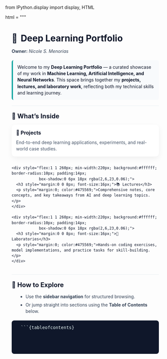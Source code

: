 from IPython.display import display, HTML

html = """
<div style="font-family: -apple-system, BlinkMacSystemFont, 'Segoe UI', Roboto, 'Helvetica Neue', Arial; 
            color:#0f172a; line-height:1.45; max-width:900px; margin:18px auto; padding:20px;">
  <h1 style="display:flex; align-items:center; gap:10px; font-size:28px; margin:0 0 10px;">
    <span style="font-size:28px;">🚀</span>
    <span>Deep Learning Portfolio</span>
  </h1>

  <p style="margin:6px 0 18px; color:#334155;">
    <strong>Owner:</strong> <em>Nicole S. Menorias</em>
  </p>

  <p style="background:#f8fafc; border-left:4px solid #0ea5a1; padding:12px 14px; margin:0 0 18px; border-radius:6px;">
    Welcome to my <strong>Deep Learning Portfolio</strong> — a curated showcase of my work in
    <strong>Machine Learning, Artificial Intelligence, and Neural Networks</strong>. This space brings together
    my <strong>projects, lectures, and laboratory work</strong>, reflecting both my technical skills and learning journey.
  </p>

  <hr style="border:none; height:1px; background:#e6eef2; margin:18px 0;">

  <h2 style="font-size:20px; margin:0 0 12px;">📖 What’s Inside</h2>

  <div style="display:flex; gap:14px; flex-wrap:wrap; margin-bottom:18px;">
    <div style="flex:1 1 260px; min-width:220px; background:#ffffff; border-radius:10px; padding:14px;
                box-shadow:0 6px 18px rgba(2,6,23,0.06);">
      <h3 style="margin:0 0 8px; font-size:16px;">🎯 Projects</h3>
      <p style="margin:0; color:#475569;">End-to-end deep learning applications, experiments, and real-world case studies.</p>
    </div>

    <div style="flex:1 1 260px; min-width:220px; background:#ffffff; border-radius:10px; padding:14px;
                box-shadow:0 6px 18px rgba(2,6,23,0.06);">
      <h3 style="margin:0 0 8px; font-size:16px;">📚 Lectures</h3>
      <p style="margin:0; color:#475569;">Comprehensive notes, core concepts, and key takeaways from AI and deep learning topics.</p>
    </div>

    <div style="flex:1 1 260px; min-width:220px; background:#ffffff; border-radius:10px; padding:14px;
                box-shadow:0 6px 18px rgba(2,6,23,0.06);">
      <h3 style="margin:0 0 8px; font-size:16px;">🧪 Laboratories</h3>
      <p style="margin:0; color:#475569;">Hands-on coding exercises, model implementations, and practice tasks for skill-building.</p>
    </div>
  </div>

  <hr style="border:none; height:1px; background:#e6eef2; margin:12px 0 18px;">

  <h2 style="font-size:20px; margin:0 0 12px;">📌 How to Explore</h2>
  <ul style="margin:0 0 18px 20px; color:#334155;">
    <li style="margin:6px 0;">Use the <strong>sidebar navigation</strong> for structured browsing.</li>
    <li style="margin:6px 0;">Or jump straight into sections using the <strong>Table of Contents</strong> below.</li>
  </ul>

  <pre style="background:#0f172a; color:#e6f6f5; padding:12px; border-radius:8px; overflow:auto;">
  ```{tableofcontents}
